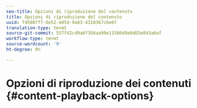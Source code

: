 ```yaml
---
seo-title: Opzioni di riproduzione del contenuto
title: Opzioni di riproduzione del contenuto
uuid: f45807f7-6e52-4d54-9a83-4310367cbe6f
translation-type: tm+mt
source-git-commit: 557f42cd9a6f356aa99e13386d9e8d65e043a6af
workflow-type: tm+mt
source-wordcount: '9'
ht-degree: 0%

---
```



# Opzioni di riproduzione dei contenuti {#content-playback-options}
